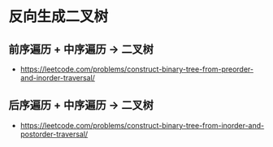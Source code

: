 # 反向生成二叉树

## 前序遍历 + 中序遍历 -> 二叉树

- https://leetcode.com/problems/construct-binary-tree-from-preorder-and-inorder-traversal/

## 后序遍历 + 中序遍历 -> 二叉树

- https://leetcode.com/problems/construct-binary-tree-from-inorder-and-postorder-traversal/
